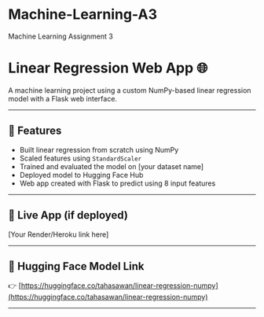 # Machine-Learning-A3
Machine Learning Assignment 3
# Linear Regression Web App 🌐

A machine learning project using a custom NumPy-based linear regression model with a Flask web interface.

---

## 📌 Features
- Built linear regression from scratch using NumPy
- Scaled features using `StandardScaler`
- Trained and evaluated the model on [your dataset name]
- Deployed model to Hugging Face Hub
- Web app created with Flask to predict using 8 input features

---

## 🚀 Live App (if deployed)
[Your Render/Heroku link here]  


---

## 🤗 Hugging Face Model Link
👉 [https://huggingface.co/tahasawan/linear-regression-numpy](https://huggingface.co/tahasawan/linear-regression-numpy)

---
